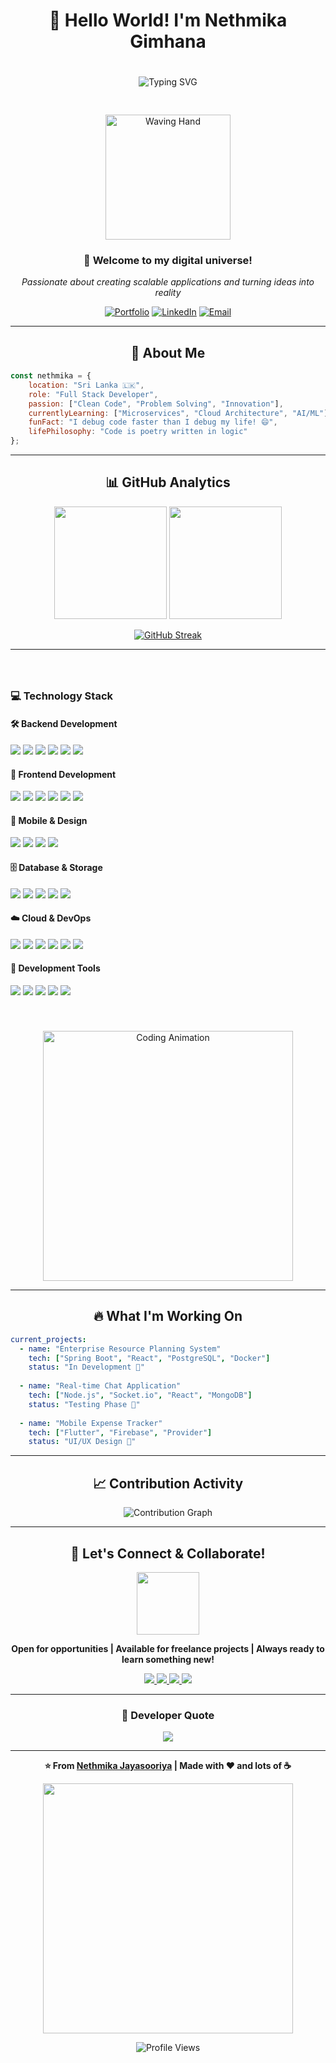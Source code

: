 <!-- Centered greeting section -->
<div align="center">

# 👋 Hello World! I'm **Nethmika Gimhana**

<img 
  src="https://readme-typing-svg.herokuapp.com?font=Fira+Code&size=22&duration=3000&pause=1000&color=00D4FF&center=true&vCenter=true&multiline=true&width=700&height=140&lines=🚀+Full+Stack+Developer;Crafting+Digital+Solutions+⚡;Java+%7C+Spring+Boot+%7C+React+Expert;Building+Tomorrow's+Applications+🌟" 
  alt="Typing SVG" 
  style="margin-top: 20px;" />

<img 
  src="https://user-images.githubusercontent.com/74038190/212284100-561aa473-3905-4a80-b561-0d28506553ee.gif" 
  width="200" 
  style="margin-top: 30px;" 
  alt="Waving Hand" />

### 🌟 Welcome to my digital universe! 
*Passionate about creating scalable applications and turning ideas into reality*

[![Portfolio](https://img.shields.io/badge/Portfolio-000000?style=for-the-badge&logo=About.me&logoColor=white)](https://github.com/NethmikaJayasooriya)
[![LinkedIn](https://img.shields.io/badge/LinkedIn-0077B5?style=for-the-badge&logo=linkedin&logoColor=white)](https://www.linkedin.com/in/nethmika-jayasooriya-a54748312)
[![Email](https://img.shields.io/badge/Email-D14836?style=for-the-badge&logo=gmail&logoColor=white)](mailto:work.nethmika@gmail.com)

</div>

---

<!-- About Me Section -->
<div align="center">

## 🚀 About Me

</div>

```javascript
const nethmika = {
    location: "Sri Lanka 🇱🇰",
    role: "Full Stack Developer",
    passion: ["Clean Code", "Problem Solving", "Innovation"],
    currentlyLearning: ["Microservices", "Cloud Architecture", "AI/ML"],
    funFact: "I debug code faster than I debug my life! 😄",
    lifePhilosophy: "Code is poetry written in logic"
};
```

---

<!-- GitHub Stats Section -->
<div align="center">

## 📊 GitHub Analytics

<img height="180em" src="https://github-readme-stats.vercel.app/api?username=NethmikaJayasooriya&show_icons=true&theme=tokyonight&include_all_commits=true&count_private=true"/>
<img height="180em" src="https://github-readme-stats.vercel.app/api/top-langs/?username=NethmikaJayasooriya&layout=compact&theme=tokyonight"/>

</div>

<div align="center">

[![GitHub Streak](https://github-readme-streak-stats.herokuapp.com/?user=NethmikaJayasooriya&theme=tokyonight)](https://git.io/streak-stats)

</div>

---

<!-- Technology Stack section with flex layout -->
<div style="display: flex; flex-wrap: wrap; align-items: flex-start; justify-content: center; gap: 40px; margin-top: 40px;">

  <!-- Left side: Tech badges -->
  <div style="flex: 1; min-width: 320px; max-width: 600px; text-align: left;">

### 💻 Technology Stack

#### 🛠️ Backend Development

<p>
  <img src="https://img.shields.io/badge/Java-ED8B00?style=for-the-badge&logo=openjdk&logoColor=white" />
  <img src="https://img.shields.io/badge/Spring_Boot-6DB33F?style=for-the-badge&logo=spring-boot&logoColor=white" />
  <img src="https://img.shields.io/badge/Spring_Security-6DB33F?style=for-the-badge&logo=spring-security&logoColor=white" />
  <img src="https://img.shields.io/badge/Node.js-43853D?style=for-the-badge&logo=node.js&logoColor=white" />
  <img src="https://img.shields.io/badge/Python-3776AB?style=for-the-badge&logo=python&logoColor=white" />
  <img src="https://img.shields.io/badge/REST_API-02569B?style=for-the-badge&logo=fastapi&logoColor=white" />
</p>

#### 🎨 Frontend Development

<p>
  <img src="https://img.shields.io/badge/React-20232A?style=for-the-badge&logo=react&logoColor=61DAFB" />
  <img src="https://img.shields.io/badge/Next.js-000000?style=for-the-badge&logo=nextdotjs&logoColor=white" />
  <img src="https://img.shields.io/badge/Angular-DD0031?style=for-the-badge&logo=angular&logoColor=white" />
  <img src="https://img.shields.io/badge/TypeScript-007ACC?style=for-the-badge&logo=typescript&logoColor=white" />
  <img src="https://img.shields.io/badge/JavaScript-F7DF1E?style=for-the-badge&logo=javascript&logoColor=black" />
  <img src="https://img.shields.io/badge/Tailwind_CSS-38B2AC?style=for-the-badge&logo=tailwind-css&logoColor=white" />
</p>

#### 📱 Mobile & Design

<p>
  <img src="https://img.shields.io/badge/Flutter-02569B?style=for-the-badge&logo=flutter&logoColor=white" />
  <img src="https://img.shields.io/badge/React_Native-20232A?style=for-the-badge&logo=react&logoColor=61DAFB" />
  <img src="https://img.shields.io/badge/Figma-F24E1E?style=for-the-badge&logo=figma&logoColor=white" />
  <img src="https://img.shields.io/badge/Adobe%20XD-470137?style=for-the-badge&logo=Adobe%20XD&logoColor=#FF61F6" />
</p>

#### 🗄️ Database & Storage

<p>
  <img src="https://img.shields.io/badge/MySQL-005C84?style=for-the-badge&logo=mysql&logoColor=white" />
  <img src="https://img.shields.io/badge/PostgreSQL-316192?style=for-the-badge&logo=postgresql&logoColor=white" />
  <img src="https://img.shields.io/badge/MongoDB-4EA94B?style=for-the-badge&logo=mongodb&logoColor=white" />
  <img src="https://img.shields.io/badge/Redis-DC382D?style=for-the-badge&logo=redis&logoColor=white" />
  <img src="https://img.shields.io/badge/Firebase-FFCA28?style=for-the-badge&logo=firebase&logoColor=black" />
</p>

#### ☁️ Cloud & DevOps

<p>
  <img src="https://img.shields.io/badge/Amazon_AWS-FF9900?style=for-the-badge&logo=amazonaws&logoColor=white" />
  <img src="https://img.shields.io/badge/Google_Cloud-4285F4?style=for-the-badge&logo=google-cloud&logoColor=white" />
  <img src="https://img.shields.io/badge/Docker-2496ED?style=for-the-badge&logo=docker&logoColor=white" />
  <img src="https://img.shields.io/badge/Kubernetes-326CE5?style=for-the-badge&logo=kubernetes&logoColor=white" />
  <img src="https://img.shields.io/badge/Jenkins-D24939?style=for-the-badge&logo=Jenkins&logoColor=white" />
  <img src="https://img.shields.io/badge/GitHub_Actions-2088FF?style=for-the-badge&logo=github-actions&logoColor=white" />
</p>

#### 🔧 Development Tools

<p>
  <img src="https://img.shields.io/badge/Git-F05032?style=for-the-badge&logo=git&logoColor=white" />
  <img src="https://img.shields.io/badge/IntelliJ_IDEA-000000.svg?style=for-the-badge&logo=intellij-idea&logoColor=white" />
  <img src="https://img.shields.io/badge/Visual_Studio_Code-0078D4?style=for-the-badge&logo=visual%20studio%20code&logoColor=white" />
  <img src="https://img.shields.io/badge/Postman-FF6C37?style=for-the-badge&logo=postman&logoColor=white" />
  <img src="https://img.shields.io/badge/Jira-0052CC?style=for-the-badge&logo=Jira&logoColor=white" />
</p>

  </div>

  <!-- Right side: Coding animation image -->
  <div style="flex: 1; min-width: 300px; max-width: 450px; text-align: center;">
    <img 
      src="https://user-images.githubusercontent.com/74038190/229223263-cf2e4b07-2615-4f87-9c38-e37600f8381a.gif" 
      width="400" 
      alt="Coding Animation" />
  </div>

</div>

---

<!-- Current Projects Section -->
<div align="center">

## 🔥 What I'm Working On

</div>

```yaml
current_projects:
  - name: "Enterprise Resource Planning System"
    tech: ["Spring Boot", "React", "PostgreSQL", "Docker"]
    status: "In Development 🚧"
    
  - name: "Real-time Chat Application"
    tech: ["Node.js", "Socket.io", "React", "MongoDB"]
    status: "Testing Phase 🧪"
    
  - name: "Mobile Expense Tracker"
    tech: ["Flutter", "Firebase", "Provider"]
    status: "UI/UX Design 🎨"
```

---

<!-- Activity Graph -->
<div align="center">

## 📈 Contribution Activity

![Contribution Graph](https://github-readme-activity-graph.vercel.app/graph?username=NethmikaJayasooriya&theme=tokyo-night&hide_border=true&area=true)

</div>

---

<!-- Connect Section -->
<div align="center">

## 🤝 Let's Connect & Collaborate!

<img src="https://user-images.githubusercontent.com/74038190/212284087-bbe7e430-757e-4901-90bf-4cd2ce3e1852.gif" width="100">

**Open for opportunities | Available for freelance projects | Always ready to learn something new!**

<p>
  <a href="mailto:work.nethmika@gmail.com">
    <img src="https://img.shields.io/badge/Email-D14836?style=for-the-badge&logo=gmail&logoColor=white" />
  </a>
  <a href="https://www.linkedin.com/in/nethmika-jayasooriya-a54748312">
    <img src="https://img.shields.io/badge/LinkedIn-0077B5?style=for-the-badge&logo=linkedin&logoColor=white" />
  </a>
  <a href="https://twitter.com/your-twitter">
    <img src="https://img.shields.io/badge/Twitter-1DA1F2?style=for-the-badge&logo=twitter&logoColor=white" />
  </a>
  <a href="https://github.com/NethmikaJayasooriya">
    <img src="https://img.shields.io/badge/GitHub-000000?style=for-the-badge&logo=github&logoColor=white" />
  </a>
</p>

</div>

---

<div align="center">

### 💭 Developer Quote

<img src="https://quotes-github-readme.vercel.app/api?type=horizontal&theme=tokyonight" />

</div>

---

<div align="center">

**⭐ From [Nethmika Jayasooriya](https://github.com/NethmikaJayasooriya) | Made with ❤️ and lots of ☕**

<img src="https://user-images.githubusercontent.com/74038190/212284158-e840e285-664b-44d7-b79b-e264b5e54825.gif" width="400">

![Profile Views](https://komarev.com/ghpvc/?username=NethmikaJayasooriya&color=blueviolet&style=for-the-badge)

</div>
